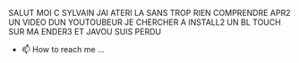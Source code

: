 SALUT MOI C SYLVAIN
JAI ATERI LA SANS TROP RIEN COMPRENDRE APR2 UN VIDEO DUN YOUTOUBEUR
JE CHERCHER A INSTALL2 UN BL TOUCH SUR MA ENDER3
ET JAVOU SUIS PERDU

- 📫 How to reach me ...

<!---
vinvin50/vinvin50 is a ✨ special ✨ repository because its `README.md` (this file) appears on your GitHub profile.
You can click the Preview link to take a look at your changes.
--->
